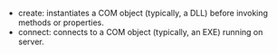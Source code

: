 
- create: instantiates a COM object (typically, a DLL) before invoking methods or properties.
- connect: connects to a COM object (typically, an EXE) running on server.